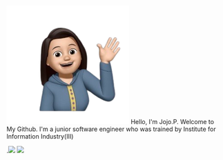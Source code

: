 ![image](https://github.com/jojononstop/jojononstop/blob/main/profileimage.png) 
Hello, I'm Jojo.P. Welcome to My Github. I'm a junior software engineer who was trained by Institute for Information Industry(III)

.<img src="https://github-readme-stats.vercel.app/api/top-langs/?username=sun0225SUN&hide_title=true&hide_border=true&layout=compact&langs_count=6&text_color=000&icon_color=fff&bg_color=0,52fa5a,4dfcff,c64dff&theme=graywhite" /> ![](https://komarev.com/ghpvc/?username=jojononstop&color=yellow)









